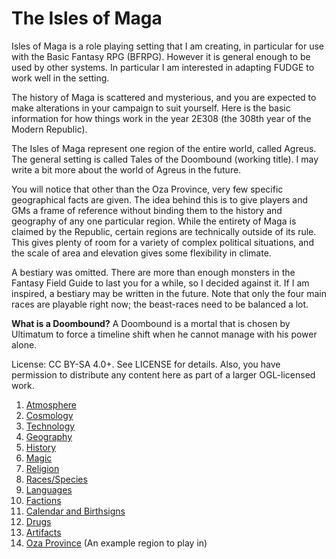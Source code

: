 The Isles of Maga
=================
Isles of Maga is a role playing setting that I am creating, in particular for use with the Basic Fantasy RPG (BFRPG). However it is general enough to be used by other systems. In particular I am interested in adapting FUDGE to work well in the setting.

The history of Maga is scattered and mysterious, and you are expected to make alterations in your campaign to suit yourself. Here is the basic information for how things work in the year 2E308 (the 308th year of the Modern Republic).

The Isles of Maga represent one region of the entire world, called Agreus. The general setting is called Tales of the Doombound (working title). I may write a bit more about the world of Agreus in the future.

You will notice that other than the Oza Province, very few specific geographical facts are given. The idea behind this is to give players and GMs a frame of reference without binding them to the history and geography of any one particular region. While the entirety of Maga is claimed by the Republic, certain regions are technically outside of its rule. This gives plenty of room for a variety of complex political situations, and the scale of area and elevation gives some flexibility in climate.

A bestiary was omitted. There are more than enough monsters in the Fantasy Field Guide to last you for a while, so I decided against it. If I am inspired, a bestiary may be written in the future. Note that only the four main races are playable right now; the beast-races need to be balanced a lot.

**What is a Doombound?** A Doombound is a mortal that is chosen by Ultimatum to force a timeline shift when he cannot manage with his power alone.

License: CC BY-SA 4.0+. See LICENSE for details. Also, you have permission to distribute any content here as part of a larger OGL-licensed work.

1. [Atmosphere](atmosphere.md)
2. [Cosmology](cosmology.md)
3. [Technology](technology.md)
4. [Geography](geography.md)
5. [History](history.md)
6. [Magic](magic.md)
7. [Religion](religion.md)
8. [Races/Species](races.md)
9. [Languages](language.md)
10. [Factions](factions.md)
11. [Calendar and Birthsigns](calendar.md)
12. [Drugs](drugs.md)
13. [Artifacts](artifacts.md)
14. [Oza Province](oza.md) (An example region to play in)
